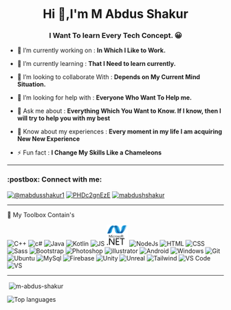 <h1 align="center">Hi 👋,I'm M Abdus Shakur</h1>

<h3 align="center">I Want To learn Every Tech Concept. 😀</h3>

- 🔭 I’m currently working on : **In Which I Like to Work.**

- 🌱 I’m currently learning : **That I Need to learn currently.**

- 👯 I’m looking to collaborate With : **Depends on My Current Mind Situation.**

- 🤝 I’m looking for help with : **Everyone Who Want To Help me.**

- 💬 Ask me about : **Everything Which You Want to Know. If I know, then I will try to help you with my best**

- 📄 Know about my experiences : **Every moment in my life I am acquiring New New Experience**

- ⚡ Fun fact : **I Change My Skills Like a Chameleons**

---

<h3 align="left">:postbox: Connect with me:</h3>
<p align="left">
<a href="https://twitter.com/@mabdusshakur1" target="blank"><img align="center" src="https://raw.githubusercontent.com/rahuldkjain/github-profile-readme-generator/master/src/images/icons/Social/twitter.svg" alt="@mabdusshakur1" height="30" width="40" /></a>
<a href="https://discord.gg/PHDc2gnEzE" target="blank"><img align="center" src="https://raw.githubusercontent.com/rahuldkjain/github-profile-readme-generator/master/src/images/icons/Social/discord.svg" alt="PHDc2gnEzE" height="30" width="40" /></a>
<a href="https://dev.to/mabdusshakur" target="blank"><img align="center" src="https://raw.githubusercontent.com/rahuldkjain/github-profile-readme-generator/master/src/images/icons/Social/devto.svg" alt="mabdushshakur" height="30" width="40" /></a>  
</p>

---

🧰 My Toolbox Contain's

<img src="https://cdn.worldvectorlogo.com/logos/c.svg" alt="C++" width="50" height="50"/> <img src="https://cdn.worldvectorlogo.com/logos/c--4.svg" alt="c#" width="50" height="50"/> <img src="https://cdn.worldvectorlogo.com/logos/java-14.svg" alt="Java" width="50" height="50"/> <img src="https://cdn.worldvectorlogo.com/logos/kotlin-1.svg" alt="Kotlin" width="70" height="50"/> <img src="https://cdn.worldvectorlogo.com/logos/javascript-1.svg" alt="JS" width="50" height="50"/> <img src="https://github.com/devicons/devicon/blob/master/icons/dot-net/dot-net-original-wordmark.svg" alt="DotNet" width="50" height="50"/> <img src="https://cdn.worldvectorlogo.com/logos/nodejs-1.svg" alt="NodeJs" width="50" height="50"/> <img src="https://cdn.worldvectorlogo.com/logos/html-1.svg" alt="HTML" width="50" height="50"/> <img src="https://cdn.worldvectorlogo.com/logos/css-3.svg" alt="CSS" width="50" height="50"/> <img src="https://cdn.worldvectorlogo.com/logos/sass-1.svg" alt="Sass" width="50" height="50"/> <img src="https://cdn.worldvectorlogo.com/logos/bootstrap-5-1.svg" alt="Bootstrap" width="50" height="50"/> <img src="https://cdn.worldvectorlogo.com/logos/photoshop-cc-4.svg" alt="Photoshop" width="50" height="50"/> <img src="https://cdn.worldvectorlogo.com/logos/adobe-illustrator-cc-2019.svg" alt="illustrator" width="50" height="50"/> <img src="https://cdn.worldvectorlogo.com/logos/android-logomark.svg" alt="Android" width="50" height="50"/> <img src="https://cdn.worldvectorlogo.com/logos/microsoft-windows-22.svg" alt="Windows" width="50" height="50"/> <img src="https://cdn.worldvectorlogo.com/logos/git.svg" alt="Git" width="50" height="50"/> <img src="https://cdn.worldvectorlogo.com/logos/ubuntu-2.svg" alt="Ubuntu" width="50" height="50"/> <img src="https://cdn.worldvectorlogo.com/logos/mysql-6.svg" alt="MySql" width="50" height="50"/> <img src="https://cdn.worldvectorlogo.com/logos/firebase-1.svg" alt="Firebase" width="50" height="50"/> <img src="https://cdn.worldvectorlogo.com/logos/unity-69.svg" alt="Unity" width="50" height="50"/> <img src="https://cdn.worldvectorlogo.com/logos/unreal-1.svg" alt="Unreal" width="50" height="50"/> <img src="https://cdn.worldvectorlogo.com/logos/tailwind-css-2.svg" alt="Tailwind" width="50" height="50"/> <img src="https://cdn.worldvectorlogo.com/logos/visual-studio-code-1.svg" alt="VS Code" width="50" height="50"/> <img src="https://upload.wikimedia.org/wikipedia/commons/thumb/5/59/Visual_Studio_Icon_2019.svg/512px-Visual_Studio_Icon_2019.svg.png" alt="VS" width="50" height="50"/>

---

<p>&nbsp;<img align="center" src="https://github-readme-stats.vercel.app/api?username=m-abdus-shakur&show_icons=true&locale=en" alt="m-abdus-shakur" /></p>

![Top languages](https://github-readme-stats.vercel.app/api/top-langs/?username=M-Abdus-Shakur&show_icons=true&theme=radical)
